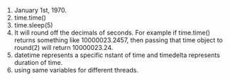 1. January 1st, 1970.
2. time.time()
3. time.sleep(5)
4. It will round off the decimals of seconds. For example if time.time() returns something like 10000023.2457, then passing that time object to round(2) will return 10000023.24.
5. datetime represents a specific nstant of time and timedelta represents duration of time.
8. using same variables for different threads.
